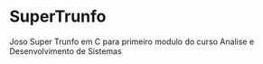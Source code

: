 # SuperTrunfo
Joso Super Trunfo em C para primeiro modulo do curso Analise e Desenvolvimento de Sistemas
